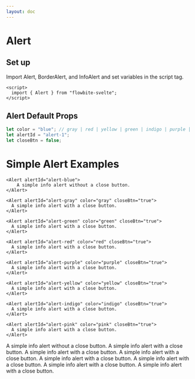 ```yaml
---
layout: doc
---
```


<script>
  import { Alert, BorderAlert, InfoAlert } from "flowbite-svelte";
</script>

<h1 class="text-3xl w-full text-gray-900 dark:text-white my-8">Alert</h1>

<h2 class="text-2xl w-full dark:text-white">Set up</h2>

<p class="text-gray-900 dark:text-white">
Import Alert, BorderAlert, and InfoAlert and set variables in the script tag.
</p>

```svelte
<script>
  import { Alert } from "flowbite-svelte";
</script>
```

<h2 class="text-2xl w-full text-gray-900 dark:text-white">Alert Default Props</h2>

```js
let color = "blue"; // gray | red | yellow | green | indigo | purple | pink 
let alertId = "alert-1";
let closeBtn = false;
```

<h1 class="text-3xl w-full text-gray-900 dark:text-white my-8">Simple Alert Examples</h1>

```svelte
<Alert alertId="alert-blue">
    A simple info alert without a close button.
</Alert>

<Alert alertId="alert-gray" color="gray" closeBtn="true">
  A simple info alert with a close button.
</Alert>

<Alert alertId="alert-green" color="green" closeBtn="true">
  A simple info alert with a close button.
</Alert>

<Alert alertId="alert-red" color="red" closeBtn="true">
  A simple info alert with a close button.
</Alert>

<Alert alertId="alert-purple" color="purple" closeBtn="true">
  A simple info alert with a close button.
</Alert>

<Alert alertId="alert-yellow" color="yellow" closeBtn="true">
  A simple info alert with a close button.
</Alert>

<Alert alertId="alert-indigo" color="indigo" closeBtn="true">
  A simple info alert with a close button.
</Alert>

<Alert alertId="alert-pink" color="pink" closeBtn="true">
  A simple info alert with a close button.
</Alert>
```

<div class="rounded-xl w-full my-4 mx-auto bg-gradient-to-r bg-white dark:bg-gray-900 border border-gray-200 dark:border-gray-700 p-2 sm:p-6">
  <Alert alertId="alert-blue">
    A simple info alert without a close button.
  </Alert>

  <Alert alertId="alert-gray" color="gray" closeBtn="true">
    A simple info alert with a close button.
  </Alert>

  <Alert alertId="alert-green" color="green" closeBtn="true">
    A simple info alert with a close button.
  </Alert>

  <Alert alertId="alert-red" color="red" closeBtn="true">
    A simple info alert with a close button.
  </Alert>

  <Alert alertId="alert-purple" color="purple" closeBtn="true">
    A simple info alert with a close button.
  </Alert>

  <Alert alertId="alert-yellow" color="yellow" closeBtn="true">
    A simple info alert with a close button.
  </Alert>

  <Alert alertId="alert-indigo" color="indigo" closeBtn="true">
    A simple info alert with a close button.
  </Alert>

  <Alert alertId="alert-pink" color="pink" closeBtn="true">
    A simple info alert with a close button.
  </Alert>
</div>

